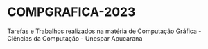 # COMPGRAFICA-2023
Tarefas e Trabalhos realizados na matéria de Computação Gráfica - Ciências da Computação - Unespar Apucarana
